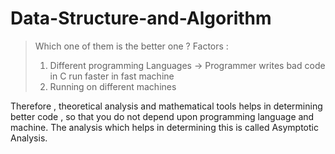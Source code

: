 # Data-Structure-and-Algorithm

> Which one of them is the better one ?
> Factors :
> 1. Different programming Languages -> Programmer writes bad code in C run faster in fast machine
> 2. Running on different machines

Therefore , theoretical analysis and mathematical tools helps in determining better code , so that you do not depend upon programming language and machine. The analysis which helps in determining this is called Asymptotic Analysis.
